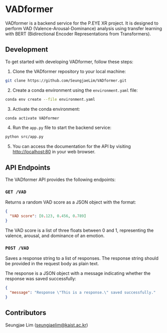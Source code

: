 # VADformer

VADformer is a backend service for the P.EYE XR project. It is designed to perform VAD (Valence-Arousal-Dominance) analysis using transfer learning with BERT (Bidirectional Encoder Representations from Transformers).

## Development

To get started with developing VADformer, follow these steps:

1. Clone the VADformer repository to your local machine:

```bash
git clone https://github.com/SeungjaeLim/VADformer.git
```

2. Create a conda environment using the `environment.yaml` file:

```bash
conda env create --file environment.yaml
```

3. Activate the conda environment:

```bash
conda activate VADformer
```


4. Run the `app.py` file to start the backend service:

```bash
python src/app.py
```

5. You can access the documentation for the API by visiting [http://localhost:80](http://localhost:80) in your web browser.

## API Endpoints

The VADformer API provides the following endpoints:

### `GET /VAD`

Returns a random VAD score as a JSON object with the format:

```json
{
  "VAD score": [0.123, 0.456, 0.789]
}
```
The VAD score is a list of three floats between 0 and 1, representing the valence, arousal, and dominance of an emotion.

### `POST /VAD`

Saves a response string to a list of responses. The response string should be provided in the request body as plain text.

The response is a JSON object with a message indicating whether the response was saved successfully:

```json
{
  "message": "Response \"This is a response.\" saved successfully."
}
```

## Contributors
Seungjae Lim (seungjaelim@kaist.ac.kr)
